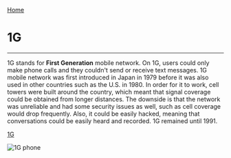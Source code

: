 [Home](/README.md)

# 1G
---
1G stands for **First Generation** mobile network. On 1G, users could only make phone calls and they couldn't send or receive text messages. 1G mobile network was first introduced in Japan in 1979 before it was also used in other countries such as the U.S. in 1980. In order for it to work, cell towers were built around the country, which meant that signal coverage could be obtained from longer distances. The downside is that the network was unreliable and had some security issues as well, such as cell coverage would drop frequently. Also, it could be easily hacked, meaning that conversations could be easily heard and recorded. 1G remained until 1991.

[1G](https://en.wikipedia.org/wiki/1G)

![1G phone](https://pbs.twimg.com/media/DXtxKopU8AEcfp9.jpg:large)
